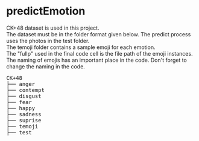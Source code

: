 # predictEmotion 

CK+48 dataset is used in this project.<br />
The dataset must be in the folder format given below. The predict process uses the photos in the test folder.<br />
The temoji folder contains a sample emoji for each emotion.<br />
The "fullp" used in the final code cell is the file path of the emoji instances. The naming of emojis has an important place in the code. Don't forget to change the naming in the code.<br />

<pre>
CK+48
├── anger                     
├── contempt
├── disgust
├── fear
├── happy
├── sadness
├── suprise
├── temoji
├── test
</pre>
